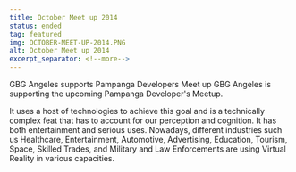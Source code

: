 ```yaml
---
title: October Meet up 2014
status: ended
tag: featured
img: OCTOBER-MEET-UP-2014.PNG
alt: October Meet up 2014
excerpt_separator: <!--more-->
---
```

GBG Angeles supports Pampanga Developers Meet up GBG Angeles is supporting the upcoming Pampanga Developer's Meetup.
<!--more--> 
It uses a host of technologies to achieve this goal and is a technically complex feat that has to account for our perception and cognition. It has both entertainment and serious uses. Nowadays, different industries such us Healthcare, Entertainment, Automotive, Advertising, Education, Tourism, Space, Skilled Trades, and Military and Law Enforcements are using Virtual Reality in various capacities.